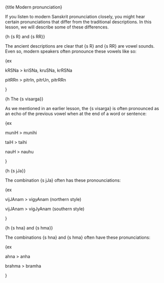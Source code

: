 {title Modern pronunciation}


If you listen to modern Sanskrit pronunciation closely, you might hear certain
pronunciations that differ from the traditional descriptions. In this lesson,
we will describe some of these differences.


{h {s R} and {s RR}}

The ancient descriptions are clear that {s R} and {s RR} are vowel sounds. Even
so, modern speakers often pronounce these vowels like so:

{ex

kRSNa > kriSNa, kruSNa, krRSNa

pitRRn > pitrIn, pitrUn, pitrRRn

}


{h The {s visarga}}

As we mentioned in an earlier lesson, the {s visarga} is often pronounced as an
echo of the previous vowel when at the end of a word or sentence:

{ex

muniH > munihi

taiH > taihi

nauH > nauhu

}


{h {s jJa}}

The combination {s jJa} often has these pronounciations:

{ex

vijJAnam > vigyAnam
(northern style)

vijJAnam > vigJyAnam
(southern style)

}


{h {s hna} and {s hma}}

The combinations {s hna} and {s hma} often have these pronunciations:

{ex

ahna > anha

brahma > bramha

}

